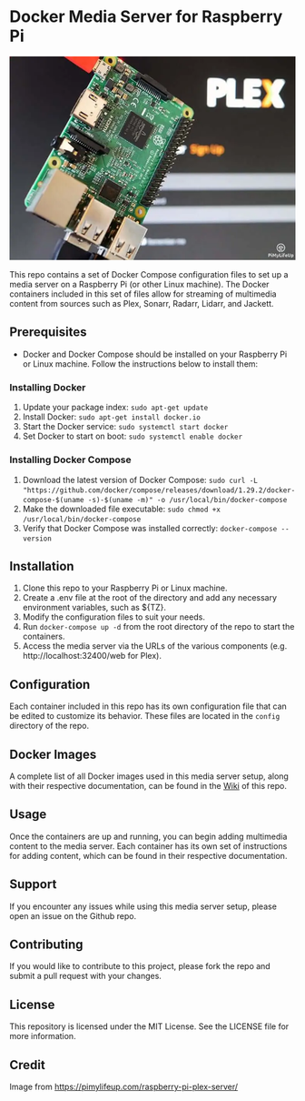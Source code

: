 # Docker Media Server for Raspberry Pi

![Raspberry Pi with media server](raspberry-pi-media-server.png)

This repo contains a set of Docker Compose configuration files to set up a media server on a Raspberry Pi (or other Linux machine). The Docker containers included in this set of files allow for streaming of multimedia content from sources such as Plex, Sonarr, Radarr, Lidarr, and Jackett.

## Prerequisites

- Docker and Docker Compose should be installed on your Raspberry Pi or Linux machine. Follow the instructions below to install them:

### Installing Docker

1. Update your package index: `sudo apt-get update`
2. Install Docker: `sudo apt-get install docker.io`
3. Start the Docker service: `sudo systemctl start docker`
4. Set Docker to start on boot: `sudo systemctl enable docker`

### Installing Docker Compose

1. Download the latest version of Docker Compose: `sudo curl -L "https://github.com/docker/compose/releases/download/1.29.2/docker-compose-$(uname -s)-$(uname -m)" -o /usr/local/bin/docker-compose`
2. Make the downloaded file executable: `sudo chmod +x /usr/local/bin/docker-compose`
3. Verify that Docker Compose was installed correctly: `docker-compose --version`

## Installation

1. Clone this repo to your Raspberry Pi or Linux machine.
2. Create a .env file at the root of the directory and add any necessary environment variables, such as ${TZ}.
3. Modify the configuration files to suit your needs.
4. Run `docker-compose up -d` from the root directory of the repo to start the containers.
5. Access the media server via the URLs of the various components (e.g. http://localhost:32400/web for Plex).

## Configuration

Each container included in this repo has its own configuration file that can be edited to customize its behavior. These files are located in the `config` directory of the repo.

## Docker Images

A complete list of all Docker images used in this media server setup, along with their respective documentation, can be found in the [Wiki](https://github.com/therundmc/docker-media-server-rspbr/wiki) of this repo.

## Usage

Once the containers are up and running, you can begin adding multimedia content to the media server. Each container has its own set of instructions for adding content, which can be found in their respective documentation.

## Support

If you encounter any issues while using this media server setup, please open an issue on the Github repo.

## Contributing

If you would like to contribute to this project, please fork the repo and submit a pull request with your changes.

## License

This repository is licensed under the MIT License. See the LICENSE file for more information.

## Credit

Image from https://pimylifeup.com/raspberry-pi-plex-server/
